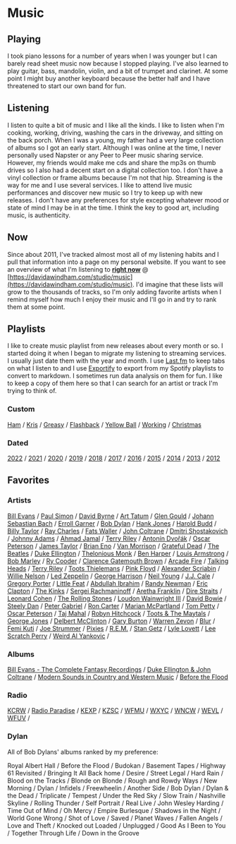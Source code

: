 # Music

## Playing

I took piano lessons for a number of years when I was younger but I can barely read sheet music now because I stopped playing. I've also learned to play guitar, bass, mandolin, violin, and a bit of trumpet and clarinet. At some point I might buy another keyboard because the better half and I have threatened to start our own band for fun. 

## Listening

I listen to quite a bit of music and I like all the kinds. I like to listen when I'm cooking, working, driving, washing the cars in the driveway, and sitting on the back porch. When I was a young, my father had a very large collection of albums so I got an early start. Although I was online at the time, I never personally used Napster or any Peer to Peer music sharing service. However, my friends would make me cds and share the mp3s on thumb drives so I also had a decent start on a digital collection too. I don't have a vinyl collection or frame albums because I'm not that hip. Streaming is the way for me and I use several services. I like to attend live music performances and discover new music so I try to keep up with new releases. I don't have any preferences for style excepting whatever mood or state of mind I may be in at the time. I think the key to good art, including music, is authenticity.



## Now

Since about 2011, I've tracked almost most all of my listening habits and I pull that information into a page on my personal website. If you want to see an overview of what I'm listening to [**right now**](https://davidawindham.com/studio/music) @ [https://davidawindham.com/studio/music](https://davidawindham.com/studio/music). I'd imagine that these lists will grow to the thousands of tracks, so I'm only adding favorite artists when I remind myself how much I enjoy their music and I'll go in and try to rank them at some point.  

## Playlists

I like to create music playlist from new releases about every month or so. I started doing it when I began to migrate my listening to streaming services. I usually just date them with the year and month.  I use [Last.fm](https://en.wikipedia.org/wiki/Last.fm) to keep tabs on what I listen to and I use [Exportify](https://github.com/watsonbox/exportify) to export from my Spotify playlists to convert to markdown. I sometimes run data analysis on them for fun.  I like to keep a copy of them here so that I can search for an artist or track I'm trying to think of.

### Custom
[Ham](playlist)
/ [Kris](playlist#kris)
/ [Greasy](playlist#greasy)
/ [Flashback](playlist#flashback)
/ [Yellow Ball](playlist#yellow-ball)
/ [Working](playlist#working)
/ [Christmas](playlist#christmas)

### Dated
[2022](playlist_2020)
/ [2021](playlist_2020#2021)
/ [2020](playlist_2020#2206)
/ [2019](playlist_2015)
/ [2018](playlist_2015#2018)
/ [2017](playlist_2015#2017)
/ [2016](playlist_2015#2016)
/ [2015](playlist_2010)
/ [2014](playlist_2010#2014)
/ [2013](playlist_2010#2013)
/ [2012](playlist_2010#2012)


## Favorites

### Artists

[Bill Evans](https://en.wikipedia.org/wiki/Bill_Evans) / 
[Paul Simon](https://en.wikipedia.org/wiki/Paul_Simon) / 
[David Byrne](https://en.wikipedia.org/wiki/David_Byrne) / 
[Art Tatum](https://en.wikipedia.org/wiki/Art_Tatum) / 
[Glen Gould](https://en.wikipedia.org/wiki/Glen_Gould) / 
[Johann Sebastian Bach](https://en.wikipedia.org/wiki/Johann_Sebastian_Bach) / 
[Erroll Garner](https://en.wikipedia.org/wiki/Erroll_Garner) / 
[Bob Dylan](https://en.wikipedia.org/wiki/Bob_Dylan) / 
[Hank Jones](https://en.wikipedia.org/wiki/Hank_Jones) / 
[Harold Budd](https://en.wikipedia.org/wiki/Harold_Budd) / 
[Billy Taylor](https://en.wikipedia.org/wiki/Billy_Taylor) / 
[Ray Charles](https://en.wikipedia.org/wiki/Ray_Charles) / 
[Fats Waller](https://en.wikipedia.org/wiki/Fats_Waller) / 
[John Coltrane](https://en.wikipedia.org/wiki/John_Coltrane) / 
[Dmitri Shostakovich](https://en.wikipedia.org/wiki/Anton%C3%ADn_Dvo%C5%99%C3%A1k) / 
[Johnny Adams](https://en.wikipedia.org/wiki/Johnny_Adams) / 
[Ahmad Jamal](https://en.wikipedia.org/wiki/Ahmad_Jamal) / 
[Terry Riley](https://en.wikipedia.org/wiki/Terry_Riley) / 
[Antonín Dvořák](https://en.wikipedia.org/wiki/Anton%C3%ADn_Dvo%C5%99%C3%A1k) / 
[Oscar Peterson](https://en.wikipedia.org/wiki/Oscar_Peterson) / 
[James Taylor](https://en.wikipedia.org/wiki/James_Taylor) / 
[Brian Eno](https://en.wikipedia.org/wiki/Brian_Eno) / 
[Van Morrison](https://en.wikipedia.org/wiki/Van_Morrison) / 
[Grateful Dead](https://en.wikipedia.org/wiki/Grateful_Dead) / 
[The Beatles](https://en.wikipedia.org/wiki/The_Beatles) / 
[Duke Ellington](https://en.wikipedia.org/wiki/Duke_Ellington) / 
[Thelonious Monk](https://en.wikipedia.org/wiki/Thelonious_Monk) / 
[Ben Harper](https://en.wikipedia.org/wiki/Ben_Harper) / 
[Louis Armstrong](https://en.wikipedia.org/wiki/Louis_Armstrong) / 
[Bob Marley](https://en.wikipedia.org/wiki/Bob_Marley) / 
[Ry Cooder](https://en.wikipedia.org/wiki/Ry_Cooder) / 
[Clarence Gatemouth Brown](https://en.wikipedia.org/wiki/Clarence_%22Gatemouth%22_Brown) / 
[Arcade Fire](https://en.wikipedia.org/wiki/Arcade_Fire) / 
[Talking Heads](https://en.wikipedia.org/wiki/Talking_Heads) / 
[Terry Riley](https://en.wikipedia.org/wiki/Terry_Riley) / 
[Toots Thielemans](https://en.wikipedia.org/wiki/Toots_Thielemans) / 
[Pink Floyd](https://en.wikipedia.org/wiki/Pink_Floyd) / 
[Alexander Scriabin](https://en.wikipedia.org/wiki/Alexander_Scriabin) / 
[Willie Nelson](https://en.wikipedia.org/wiki/Willie_Nelson) / 
[Led Zeppelin](https://en.wikipedia.org/wiki/Led_Zeppelin) / 
[George Harrison](https://en.wikipedia.org/wiki/George_Harrison) / 
[Neil Young](https://en.wikipedia.org/wiki/Neil_Young) / 
[J.J. Cale](https://en.wikipedia.org/wiki/J._J._Cale) / 
[Gregory Porter](https://en.wikipedia.org/wiki/Gregory_Porter) / 
[Little Feat](https://en.wikipedia.org/wiki/Little_Feat) / 
[Abdullah Ibrahim](https://en.wikipedia.org/wiki/Abdullah_Ibrahim) / 
[Randy Newman](https://en.wikipedia.org/wiki/Randy_Newman) / 
[Eric Clapton](https://en.wikipedia.org/wiki/Eric_Clapton) / 
[The Kinks](https://en.wikipedia.org/wiki/The_Kinks) / 
[Sergei Rachmaninoff](https://en.wikipedia.org/wiki/Sergei_Rachmaninoff) / 
[Aretha Franklin](https://en.wikipedia.org/wiki/Aretha_Franklin) / 
[Dire Straits](https://en.wikipedia.org/wiki/Dire_Straits) / 
[Leonard Cohen](https://en.wikipedia.org/wiki/Leonard_Cohen) / 
[The Rolling Stones](https://en.wikipedia.org/wiki/The_Rolling_Stones) / 
[Loudon Wainwright III](https://en.wikipedia.org/wiki/Loudon_Wainwright_III) / 
[David Bowie](https://en.wikipedia.org/wiki/David_Bowie) / 
[Steely Dan](https://en.wikipedia.org/wiki/Steely_Dan) / 
[Peter Gabriel](https://en.wikipedia.org/wiki/Peter_Gabriel) / 
[Ron Carter](https://en.wikipedia.org/wiki/Ron_Carter) / 
[Marian McPartland](https://en.wikipedia.org/wiki/Marian_McPartland) / 
[Tom Petty](https://en.wikipedia.org/wiki/Tom_Petty) / 
[Oscar Peterson](https://en.wikipedia.org/wiki/Oscar_Peterson) / 
[Taj Mahal](https://en.wikipedia.org/wiki/Taj_Mahal) / 
[Robyn Hitchcock](https://en.wikipedia.org/wiki/Robyn_Hitchcock) / 
[Toots & The Maytals](https://en.wikipedia.org/wiki/Toots_and_the_Maytals) / 
[George Jones](https://en.wikipedia.org/wiki/George_Jones) / 
[Delbert McClinton](https://en.wikipedia.org/wiki/Delbert_McClinton) / 
[Gary Burton](https://en.wikipedia.org/wiki/Gary_Burton) / 
[Warren Zevon](https://en.wikipedia.org/wiki/Warren_Zevon) / 
[Blur](https://en.wikipedia.org/wiki/Blur_(band)) / 
[Femi Kuti](https://en.wikipedia.org/wiki/Femi_Kuti) / 
[Joe Strummer](https://en.wikipedia.org/wiki/Joe_Strummer) / 
[Pixies](https://en.wikipedia.org/wiki/Pixie) / 
[R.E.M.](https://en.wikipedia.org/wiki/R.E.M.) / 
[Stan Getz](https://en.wikipedia.org/wiki/Stan_Getz) / 
[Lyle Lovett](https://en.wikipedia.org/wiki/Lyle_Lovett) / 
[Lee Scratch Perry](https://en.wikipedia.org/wiki/Lee_%22Scratch%22_Perry) / 
[Weird Al Yankovic](https://en.wikipedia.org/wiki/%22Weird_Al%22_Yankovic) / 

### Albums

[Bill Evans - The Complete Fantasy Recordings](https://en.wikipedia.org/wiki/Bill_Evans_discography) /
[Duke Ellington & John Coltrane](https://en.wikipedia.org/wiki/Duke_Ellington_%26_John_Coltrane) /
[Modern Sounds in Country and Western Music](https://en.wikipedia.org/wiki/Modern_Sounds_in_Country_and_Western_Music) /
[Before the Flood](https://en.wikipedia.org/wiki/Before_the_Flood_(album))

### Radio

[KCRW](https://en.wikipedia.org/wiki/KCRW) /
[Radio Paradise](https://en.wikipedia.org/wiki/Radio_Paradise) /
[KEXP](https://en.wikipedia.org/wiki/KEXP-FM) /
[KZSC](https://en.wikipedia.org/wiki/KZSC) /
[WFMU](https://en.wikipedia.org/wiki/WFMU) /
[WXYC](https://en.wikipedia.org/wiki/WXYC) /
[WNCW](https://en.wikipedia.org/wiki/WNCW) /
[WEVL](https://en.wikipedia.org/wiki/WEVL) /
[WFUV](https://en.wikipedia.org/wiki/WFUV) /



### Dylan

All of Bob Dylans' albums ranked by my preference:

Royal Albert Hall / 
Before the Flood / 
Budokan / 
Basement Tapes / 
Highway 61 Revisited / 
Bringing It All Back home / 
Desire / 
Street Legal / 
Hard Rain / 
Blood on the Tracks / 
Blonde on Blonde / 
Rough and Rowdy Ways / 
New Morning / 
Dylan / 
Infidels / 
Freewheelin / 
Another Side / 
Bob Dylan / 
Dylan & the Dead / 
Triplicate / 
Tempest / 
Under the Red Sky / 
Slow Train / 
Nashville Skyline / 
Rolling Thunder / 
Self Portrait / 
Real Live / 
John Wesley Harding / 
Time Out of Mind / 
Oh Mercy / 
Empire Burlesque / 
Shadows in the Night / 
World Gone Wrong / 
Shot of Love / 
Saved / 
Planet Waves / 
Fallen Angels / 
Love and Theft / 
Knocked out Loaded / 
Unplugged / 
Good As I Been to You / 
Together Through Life / 
Down in the Groove
